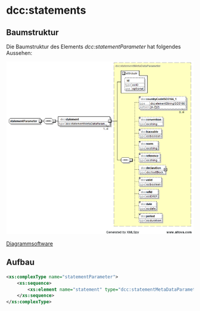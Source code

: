 # dcc:statements

## Baumstruktur

Die Baumstruktur des Elements *dcc:statementParameter* hat folgendes Aussehen:

<img src="../../images/statementParameter.png" alt="statementParameter" width="830" />

[Diagrammsoftware](../XSD_diagramviewer.md)


## Aufbau
```xml
<xs:complexType name="statementParameter">
    <xs:sequence>
        <xs:element name="statement" type="dcc:statementMetaDataParameter" maxOccurs="unbounded"/>
    </xs:sequence>
</xs:complexType>
```
